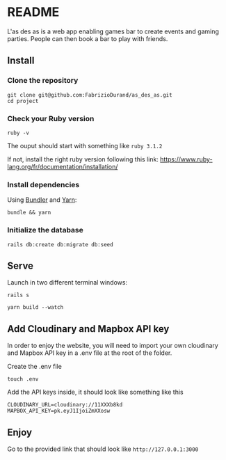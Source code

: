 # README

L'as des as is a web app enabling games bar to create events and gaming parties.
People can then book a bar to play with friends.

## Install

### Clone the repository

```shell
git clone git@github.com:FabrizioDurand/as_des_as.git
cd project
```

### Check your Ruby version

```shell
ruby -v
```

The ouput should start with something like `ruby 3.1.2`

If not, install the right ruby version following this link: https://www.ruby-lang.org/fr/documentation/installation/

### Install dependencies

Using [Bundler](https://github.com/bundler/bundler) and [Yarn](https://github.com/yarnpkg/yarn):

```shell
bundle && yarn
```

### Initialize the database

```shell
rails db:create db:migrate db:seed
```

## Serve

Launch in two different terminal windows:

```shell
rails s
```

```shell
yarn build --watch
```

## Add Cloudinary and Mapbox API key

In order to enjoy the website, you will need to import your own cloudinary and Mapbox API key in a .env file at the root of the folder.

Create the .env file

```shell
touch .env
```

Add the API keys inside, it should look like something like this

```shell
CLOUDINARY_URL=cloudinary://11XXXb8kd
MAPBOX_API_KEY=pk.eyJ1IjoiZmXXosw
```

## Enjoy

Go to the provided link that should look like `http://127.0.0.1:3000`
